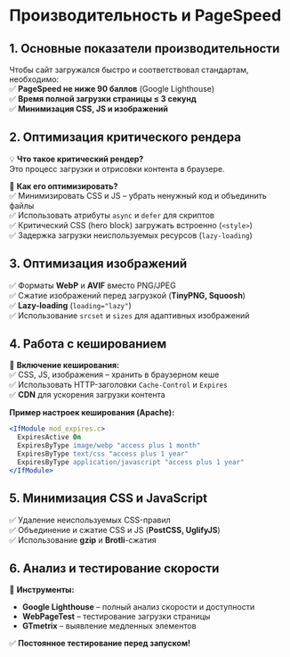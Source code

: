 # Производительность и PageSpeed  

## 1. Основные показатели производительности  
Чтобы сайт загружался быстро и соответствовал стандартам, необходимо:  
✅ **PageSpeed не ниже 90 баллов** (Google Lighthouse)  
✅ **Время полной загрузки страницы ≤ 3 секунд**  
✅ **Минимизация CSS, JS и изображений**  

## 2. Оптимизация критического рендера  
💡 **Что такое критический рендер?**  
Это процесс загрузки и отрисовки контента в браузере.  

🔹 **Как его оптимизировать?**  
✅ Минимизировать CSS и JS – убрать ненужный код и объединить файлы  
✅ Использовать атрибуты `async` и `defer` для скриптов  
✅ Критический CSS (hero block) загружать встроенно (`<style>`)  
✅ Задержка загрузки неиспользуемых ресурсов (`lazy-loading`)  

## 3. Оптимизация изображений  
✅ Форматы **WebP** и **AVIF** вместо PNG/JPEG  
✅ Сжатие изображений перед загрузкой (**TinyPNG, Squoosh**)  
✅ **Lazy-loading** (`loading="lazy"`)  
✅ Использование `srcset` и `sizes` для адаптивных изображений  

## 4. Работа с кешированием  
🔹 **Включение кеширования:**  
✅ CSS, JS, изображения – хранить в браузерном кеше  
✅ Использовать HTTP-заголовки `Cache-Control` и `Expires`  
✅ **CDN** для ускорения загрузки контента  

**Пример настроек кеширования (Apache):**  
```apache  
<IfModule mod_expires.c>  
  ExpiresActive On  
  ExpiresByType image/webp "access plus 1 month"  
  ExpiresByType text/css "access plus 1 year"  
  ExpiresByType application/javascript "access plus 1 year"  
</IfModule>  
```  

## 5. Минимизация CSS и JavaScript  
✅ Удаление неиспользуемых CSS-правил  
✅ Объединение и сжатие CSS и JS (**PostCSS, UglifyJS**)  
✅ Использование **gzip** и **Brotli**-сжатия  

## 6. Анализ и тестирование скорости  
🔹 **Инструменты:**  
- **Google Lighthouse** – полный анализ скорости и доступности  
- **WebPageTest** – тестирование загрузки страницы  
- **GTmetrix** – выявление медленных элементов  

✅ **Постоянное тестирование перед запуском!**